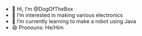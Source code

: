 - 👋 Hi, I’m @DogOfTheBox
- 👀 I’m interested in making various electronics
- 🌱 I’m currently learning to make a robot using Java
- 😄 Pronouns: He/Him

<!---
DogOfTheBox/DogOfTheBox is a ✨ special ✨ repository because its `README.md` (this file) appears on your GitHub profile.
You can click the Preview link to take a look at your changes.
--->
